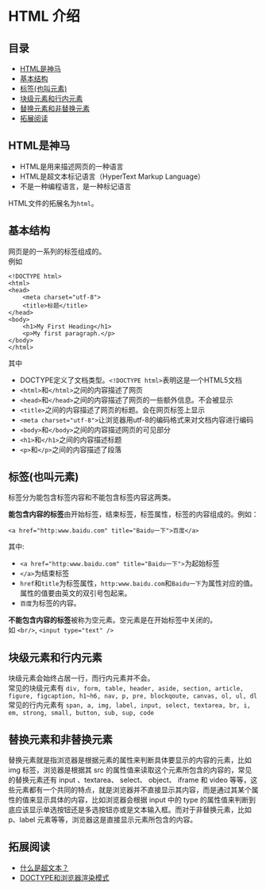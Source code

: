 # HTML 介绍
## 目录
* [HTML是神马](#what)
* [基本结构](#struct)
* [标签(也叫元素)](#tag)
* [块级元素和行内元素](#block-and-inline)
* [替换元素和非替换元素](#replaced-elements-and-not)
* [拓展阅读](#reading)

## <a name="what">HTML是神马</a>
* HTML是用来描述网页的一种语言
* HTML是超文本标记语言（HyperText Markup Language）
* 不是一种编程语言，是一种标记语言

HTML文件的拓展名为`html`。

## <a name="struct">基本结构</a>
网页是的一系列的标签组成的。    
例如
```
<!DOCTYPE html>
<html>
<head>
    <meta charset="utf-8">
    <title>标题</title>
</head>
<body>
	<h1>My First Heading</h1>
	<p>My first paragraph.</p>
</body>
</html>
```
其中
* DOCTYPE定义了文档类型。`<!DOCTYPE html>`表明这是一个HTML5文档
* `<html>`和`</html>`之间的内容描述了网页
* `<head>`和`</head>`之间的内容描述了网页的一些额外信息。不会被显示
* `<title>`之间的内容描述了网页的标题。会在网页标签上显示
* `<meta charset="utf-8">`让浏览器用utf-8的编码格式来对文档内容进行编码
* `<body>`和`</body>`之间的内容描述网页的可见部分
* `<h1>`和`</h1>`之间的内容描述标题
* `<p>`和`</p>`之间的内容描述了段落

## <a name="what">标签(也叫元素)</a>
标签分为能包含标签内容和不能包含标签内容这两类。    

**能包含内容的标签**由开始标签，结束标签，标签属性，标签的内容组成的。例如：
```
<a href="http:www.baidu.com" title="Baidu一下">百度</a>
```
其中:    
* `<a href="http:www.baidu.com" title="Baidu一下">`为起始标签
* `</a>`为结束标签
* `href`和`title`为标签属性，`http:www.baidu.com`和`Baidu一下`为属性对应的值。属性的值要由英文的双引号包起来。
* `百度`为标签的内容。

**不能包含内容的标签**被称为空元素。空元素是在开始标签中关闭的。    
如 `<br/>`, `<input type="text" />`

## <a name="block-and-inline">块级元素和行内元素</a>
块级元素会始终占居一行，而行内元素并不会。    
常见的块级元素有 `div, form, table, header, aside, section, article, figure, figcaption, h1~h6, nav, p, pre, blockqoute, canvas, ol, ul, dl`    
常见的行内元素有 `span, a, img, label, input, select, textarea, br, i, em, strong, small, button, sub, sup, code`

## <a name="replaced-elements-and-not">替换元素和非替换元素</a>
替换元素就是指浏览器是根据元素的属性来判断具体要显示的内容的元素，比如 img 标签，浏览器是根据其 src 的属性值来读取这个元素所包含的内容的，常见的替换元素还有 input 、textarea、 select、 object、 iframe 和 video 等等，这些元素都有一个共同的特点，就是浏览器并不直接显示其内容，而是通过其某个属性的值来显示具体的内容，比如浏览器会根据 input 中的 type 的属性值来判断到底应该显示单选按钮还是多选按钮亦或是文本输入框。而对于非替换元素，比如 p、label 元素等等，浏览器这是直接显示元素所包含的内容。






## <a name="reading">拓展阅读</a>
* [什么是超文本？](http://w3school.com.cn/tags/tag_term_hypertext.asp)
* [DOCTYPE和浏览器渲染模式](quirks-mode-and-standards-mode.md)